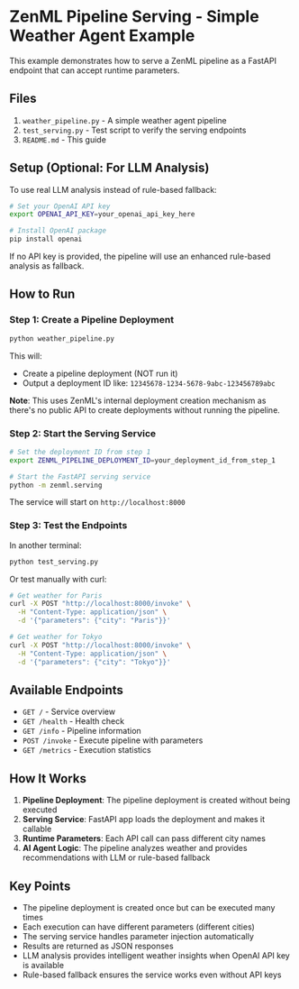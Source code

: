 # ZenML Pipeline Serving - Simple Weather Agent Example

This example demonstrates how to serve a ZenML pipeline as a FastAPI endpoint that can accept runtime parameters.

## Files

1. `weather_pipeline.py` - A simple weather agent pipeline
2. `test_serving.py` - Test script to verify the serving endpoints
3. `README.md` - This guide

## Setup (Optional: For LLM Analysis)

To use real LLM analysis instead of rule-based fallback:

```bash
# Set your OpenAI API key
export OPENAI_API_KEY=your_openai_api_key_here

# Install OpenAI package
pip install openai
```

If no API key is provided, the pipeline will use an enhanced rule-based analysis as fallback.

## How to Run

### Step 1: Create a Pipeline Deployment

```bash
python weather_pipeline.py
```

This will:
- Create a pipeline deployment (NOT run it)
- Output a deployment ID like: `12345678-1234-5678-9abc-123456789abc`

**Note**: This uses ZenML's internal deployment creation mechanism as there's no public API to create deployments without running the pipeline.

### Step 2: Start the Serving Service

```bash
# Set the deployment ID from step 1
export ZENML_PIPELINE_DEPLOYMENT_ID=your_deployment_id_from_step_1

# Start the FastAPI serving service
python -m zenml.serving
```

The service will start on `http://localhost:8000`

### Step 3: Test the Endpoints

In another terminal:

```bash
python test_serving.py
```

Or test manually with curl:

```bash
# Get weather for Paris
curl -X POST "http://localhost:8000/invoke" \
  -H "Content-Type: application/json" \
  -d '{"parameters": {"city": "Paris"}}'

# Get weather for Tokyo  
curl -X POST "http://localhost:8000/invoke" \
  -H "Content-Type: application/json" \
  -d '{"parameters": {"city": "Tokyo"}}'
```

## Available Endpoints

- `GET /` - Service overview
- `GET /health` - Health check
- `GET /info` - Pipeline information
- `POST /invoke` - Execute pipeline with parameters
- `GET /metrics` - Execution statistics

## How It Works

1. **Pipeline Deployment**: The pipeline deployment is created without being executed
2. **Serving Service**: FastAPI app loads the deployment and makes it callable
3. **Runtime Parameters**: Each API call can pass different city names
4. **AI Agent Logic**: The pipeline analyzes weather and provides recommendations with LLM or rule-based fallback

## Key Points

- The pipeline deployment is created once but can be executed many times
- Each execution can have different parameters (different cities)
- The serving service handles parameter injection automatically
- Results are returned as JSON responses
- LLM analysis provides intelligent weather insights when OpenAI API key is available
- Rule-based fallback ensures the service works even without API keys